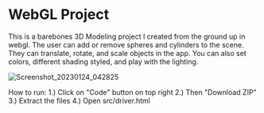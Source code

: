 # WebGL Project
 This is a barebones 3D Modeling project I created from the ground up in webgl. The user can add or remove spheres and cylinders to the scene.
 They can translate, rotate, and scale objects in the app. You can also set colors, different shading styled, and play with the lighting. 
 
![Screenshot_20230124_042825](https://user-images.githubusercontent.com/22452121/214452741-66d51baa-e7bd-4041-9316-94436aa8b94e.png)

How to run:
1.) Click on "Code" button on top right
2.) Then "Download ZIP"
3.) Extract the files
4.) Open src/driver.html
